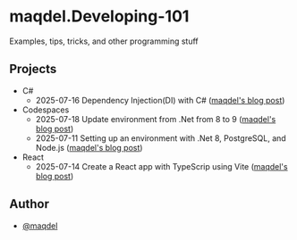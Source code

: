 # maqdel.Developing-101
Examples, tips, tricks, and other programming stuff

## Projects
- C#
    - 2025-07-16 Dependency Injection(DI) with C# ([maqdel's blog post](https://maqdel.wordpress.com/2025/07/16/wthi-dependency-injection-di-with-c/))
- Codespaces
    - 2025-07-18 Update environment from .Net from 8 to 9 ([maqdel's blog post](https://maqdel.wordpress.com/))
    - 2025-07-11 Setting up an environment with .Net 8, PostgreSQL, and Node.js ([maqdel's blog post](https://maqdel.wordpress.com/2025/07/11/codespaces-adding-postgresql-and-net/))    
- React
    - 2025-07-14 Create a React app with TypeScrip using Vite ([maqdel's blog post](https://maqdel.wordpress.com/2025/07/14/react-create-a-react-app-with-typescrip-using-vite/))

## Author
- [@maqdel](https://www.github.com/maqdel)
